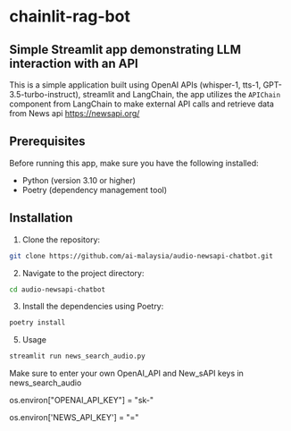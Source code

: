 # chainlit-rag-bot

## Simple Streamlit app demonstrating LLM interaction with an API

This is a simple application built using OpenAI APIs (whisper-1, tts-1, GPT-3.5-turbo-instruct), streamlit and LangChain,  the app utilizes the `APIChain` component from LangChain to make external API calls and retrieve data from News api https://newsapi.org/

## Prerequisites

Before running this app, make sure you have the following installed:

- Python (version 3.10 or higher)
- Poetry (dependency management tool)

## Installation

1. Clone the repository:

```bash
git clone https://github.com/ai-malaysia/audio-newsapi-chatbot.git
```

2. Navigate to the project directory:

```bash
cd audio-newsapi-chatbot
```

3. Install the dependencies using Poetry:

```bash
poetry install
```

5. Usage

```bash
streamlit run news_search_audio.py
```

Make sure to enter your own OpenAI_API and New_sAPI keys in news_search_audio

os.environ["OPENAI_API_KEY"] = "sk-"

os.environ['NEWS_API_KEY'] = "="
